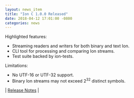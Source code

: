 ```yaml
---
layout: news_item
title: "Ion C 1.0.0 Released"
date: 2018-04-12 17:01:00 -0800
categories: news
---
```


Highlighted features:

* Streaming readers and writers for both binary and text Ion.
* CLI tool for processing and comparing Ion streams.
* Test suite backed by ion-tests.

Limitations:

* No UTF-16 or UTF-32 support.
* Binary Ion streams may not exceed 2<sup>32</sup> distinct symbols.

| [Release Notes](https://github.com/amzn/ion-c/releases/tag/v1.0.0) |